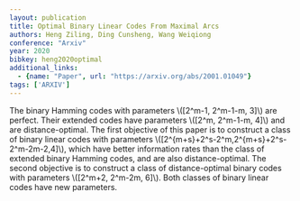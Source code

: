 ```yaml
---
layout: publication
title: Optimal Binary Linear Codes From Maximal Arcs
authors: Heng Ziling, Ding Cunsheng, Wang Weiqiong
conference: "Arxiv"
year: 2020
bibkey: heng2020optimal
additional_links:
  - {name: "Paper", url: "https://arxiv.org/abs/2001.01049"}
tags: ['ARXIV']
---
```

The binary Hamming codes with parameters \\([2^m-1, 2^m-1-m, 3]\\) are perfect. Their extended codes have parameters \\([2^m, 2^m-1-m, 4]\\) and are distance-optimal. The first objective of this paper is to construct a class of binary linear codes with parameters \\([2^{m+s}+2^s-2^m,2^{m+s}+2^s-2^m-2m-2,4]\\), which have better information rates than the class of extended binary Hamming codes, and are also distance-optimal. The second objective is to construct a class of distance-optimal binary codes with parameters \\([2^m+2, 2^m-2m, 6]\\). Both classes of binary linear codes have new parameters.
